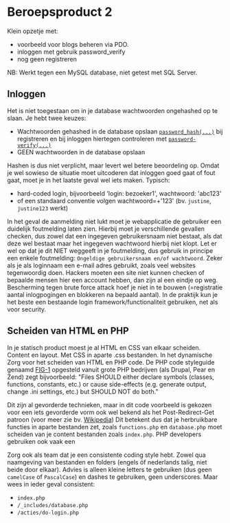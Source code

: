 # Beroepsproduct 2
Klein opzetje met:
- voorbeeld voor blogs beheren via PDO.
- inloggen met gebruik password_verify
- nog geen registreren

NB: Werkt tegen een MySQL database, niet getest met SQL Server.

## Inloggen
Het is niet toegestaan om in je database wachtwoorden ongehashed op te slaan. 
Je hebt twee keuzes:
- Wachtwoorden gehashed in de database opslaan [`password_hash(...)`](http://php.net/manual/en/function.password-hash.php) bij registreren en bij inloggen hiertegen controleren met [`password-verify(...)`](http://php.net/manual/en/function.password-verify.php)
- GEEN wachtwoorden in de database opslaan

Hashen is dus niet verplicht, maar levert wel betere beoordeling op. Omdat je wel sowieso de situatie moet uitcoderen dat inloggen goed gaat of fout gaat, moet je in het laatste geval wel iets maken. Typisch:
- hard-coded login, bijvoorbeeld 'login: bezoeker1', wachtwoord: 'abc123'
- of een standaard conventie volgen wachtwoord=<login>+'123' (bv. `justine`, `justine123` werkt)

In het geval de aanmelding niet lukt moet je webapplicatie de gebruiker een duidelijk foutmelding laten zien. Hierbij moet je verschillende gevallen checken, dus zowel dat een ingegeven gebruikersnaam niet bestaat, als dat deze wel bestaat maar het ingegeven wachtwoord hierbij niet klopt.
Let er wel op dat je dit NIET weggeeft in je foutmelding, dus gebruik in principe een enkele foutmelding:
`Ongeldige gebruikersnaam en/of wachtwoord`. Zeker als je als loginnaam een e-mail adres gebruikt, zoals veel websites tegenwoordig doen.
Hackers moeten een site niet kunnen checken of bepaalde mensen hier een account hebben, dan zijn al een eindje op weg.
Bescherming tegen brute force attack hoef je niet in te bouwen (=registratie aantal inlogpogingen en blokkeren na bepaald aantal). In de praktijk kun je het beste een bestaande login framework/functionaliteit gebruiken, net als voor security.

## Scheiden van HTML en PHP
In je statisch product moest je al HTML en CSS van elkaar scheiden. Content en layout. Met CSS in aparte .css bestanden. In het dynamische Zorg voor het scheiden van HTML en PHP code. De PHP code styleguide genaamd [FIG-1](https://github.com/php-fig/fig-standards/blob/master/accepted/PSR-1-basic-coding-standard.md) opgesteld vanuit grote PHP bedrijven (als Drupal, Pear en Zend) zegt bijvoorbeeld:
"Files SHOULD either declare symbols (classes, functions, constants, etc.) or cause side-effects (e.g. generate output, change .ini settings, etc.) but SHOULD NOT do both."

Dit zijn al gevorderde technieken, maar in dit code voorbeeld is gekozen voor een iets gevorderde vorm ook wel bekend als het Post-Redirect-Get patroon (voor meer zie bv. [Wikipedia](https://en.wikipedia.org/wiki/Post/Redirect/Get))
Dit betekent dus dat je herbruikbare functies in aparte bestanden zet, zoals `functions.php` en `database.php` moet scheiden van je content bestanden zoals `index.php`.
PHP developers gebruiken ook vaak een 


Zorg ook als team dat je een consistente coding style hebt. Zowel qua naamgeving van bestanden en folders (engels óf nederlands talig, niet beide door elkaar). Advies is alleen kleine letters te gebruiken (dus geen `camelCase` of `PascalCase`) en dashes te gebruiken, geen underscores. Maar wees in ieder geval consistent:
- `index.php`
- `/_includes/database.php`
- `/acties/do-login.php`